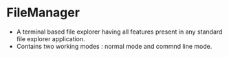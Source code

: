 # FileManager
- A terminal based file explorer having all features present in any standard file explorer application.
- Contains two working modes : normal mode and commnd line mode.
